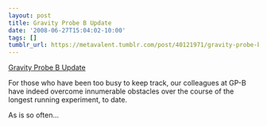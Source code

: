 ```yaml
---
layout: post
title: Gravity Probe B Update
date: '2008-06-27T15:04:02-10:00'
tags: []
tumblr_url: https://metavalent.tumblr.com/post/40121971/gravity-probe-b-update
---
```

[Gravity Probe B Update](http://metavalent.info/?p=758)  

For those who have been too busy to keep track, our colleagues at GP-B have indeed overcome innumerable obstacles over the course of the longest running experiment, to date.

As is so often…

